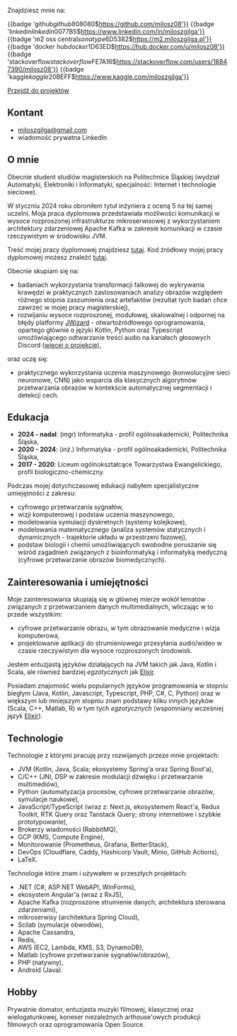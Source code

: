 Znajdziesz mnie na:

{{badge 'github$github$808080$https://github.com/milosz08'}}
{{badge 'linkedin$linkedin$0077B5$https://www.linkedin.com/in/miloszgilga'}}
{{badge 'm2 oss central$sonatype$6D5382$https://m2.miloszgilga.pl'}}
{{badge 'docker hub$docker$1D63ED$https://hub.docker.com/u/milosz08'}}
{{badge 'stackoverflow$stackoverflow$FE7A16$https://stackoverflow.com/users/18847390/milosz08'}}
{{badge 'kaggle$kaggle$20BEFF$https://www.kaggle.com/miloszgilga'}}

[Przejdź do projektów](/pl/projects)

## Kontant

* [miloszgilga@gmail.com](mailto:miloszgilga@gmail.com)
* wiadomość prywatna LinkedIn

## O mnie

Obecnie student studiów magisterskich na Politechnice Śląskiej (wydział Automatyki, Elektroniki i Informatyki,
specjalność: Internet i technologie sieciowe).

W styczniu 2024 roku obroniłem tytuł inżyniera z oceną 5 na tej samej uczelni. Moja praca dyplomowa przedstawiała
możliwości komunikacji w wysoce rozproszonej infrastrukturze mikroserwisowej z wykorzystaniem architektury zdarzeniowej
Apache Kafka w zakresie komunikacji w czasie rzeczywistym w środowisku JVM.

Treść mojej pracy dyplomowej znajdziesz [tutaj](https://github.com/visphere/visphere-thesis).
Kod źródłowy mojej pracy dyplomowej możesz znaleźć [tutaj](https://github.com/visphere).

Obecnie skupiam się na:

* badaniach wykorzystania transformacji falkowej do wykrywania krawędzi w praktycznych zastosowaniach analizy obrazów
  względem różnego stopnia zaszumienia oraz artefaktów (rezultat tych badań chce zawrzeć w mojej pracy magisterskiej),
* rozwijaniu wysoce rozproszonej, modułowej, skalowalnej i odpornej na błędy
  platformy [JWizard](https://github.com/jwizard-bot) - otwartoźródłowego oprogramowania, opartego głównie o języki
  Kotlin, Python oraz Typescript umożliwiającego odtwarzanie treści audio na kanałach głosowych
  Discord ([więcej o projekcie](/pl/project/jwizard)),

oraz uczę się:

* praktycznego wykorzystania uczenia maszynowego (konwolucyjne sieci neuronowe, CNN) jako wsparcia dla klasycznych
  algorytmów przetwarzania obrazów w kontekście automatycznej segmentacji i detekcji cech.

## Edukacja

* **2024 - nadal**: (mgr) Informatyka - profil ogólnoakademicki, Politechnika Śląska,
* **2020 - 2024**: (inż.) Informatyka - profil ogólnoakademicki, Politechnika Śląska,
* **2017 - 2020**: Liceum ogólnokształcące Towarzystwa Ewangelickiego, profil biologiczno-chemiczny.

Podczas mojej dotychczasowej edukacji nabyłem specjalistyczne umiejętności z zakresu:

* cyfrowego przetwarzania sygnałów,
* wizji komputerowej i podstaw uczenia maszynowego,
* modelowania symulacji dyskretnych (systemy kolejkowe),
* modelowania matematycznego (analiza systemów statycznych i dynamicznych - trajektorie układu w przestrzeni fazowej),
* podstaw biologii i chemii umożliwiających swobodne poruszanie się wśród zagadnień związanych z bioinformatyką i
  informatyką medyczną (cyfrowe przetwarzanie obrazów biomedycznych).

## Zainteresowania i umiejętności

Moje zainteresowania skupiają się w głównej mierze wokół tematów związanych z przetwarzaniem danych multimedialnych,
wliczając w to przede wszystkim:

* cyfrowe przetwarzanie obrazu, w tym obrazowanie medyczne i wizja komputerowa,
* projektowanie aplikacji do strumieniowego przesyłania audio/wideo w czasie rzeczywistym dla wysoce rozproszonych
  środowisk.

Jestem entuzjastą języków działających na JVM takich jak Java, Kotlin i Scala, ale również bardziej _egzotycznych_
jak [Elixir](https://elixir-lang.org).

Posiadam znajomość wielu popularnych języków programowania w stopniu biegłym (Java, Kotlin, Javascript, Typescript, PHP,
C#, C, Python) oraz w większym lub mniejszym stopniu znam podstawy kilku innych języków (Scala, C++, Matlab, R) w tym
tych _egzotycznych_ (wspomniany wcześniej język [Elixir](https://elixir-lang.org)).

## Technologie

Technologie z którymi pracuję przy rozwijanych przeze mnie projektach:

* JVM (Kotlin, Java, Scala; ekosystemy Spring'a oraz Spring Boot'a),
* C/C++ (JNI, DSP w zakresie modulacji dźwięku i przetwarzanie multimediów),
* Python (automatyzacja procesów, cyfrowe przetwarzanie obrazów, symulacje naukowe),
* JavaScript/TypeScript (wraz z: Next.js, ekosystemem React'a, Redux Toolkit, RTK Query oraz Tanstack Query; strony
  internetowe i szybkie prototypowanie),
* Brokerzy wiadomości (RabbitMQ),
* GCP (KMS, Compute Engine),
* Monitorowanie (Prometheus, Grafana, BetterStack),
* DevOps (Cloudflare, Caddy, Hashicorp Vault, Minio, GitHub Actions),
* LaTeX.

Technologie które znam i używałem w przeszłych projektach:

* .NET (C#, ASP.NET WebAPI, WinForms),
* ekosystem Angular'a (wraz z RxJS),
* Apache Kafka (rozproszone strumienie danych, architektura sterowana zdarzeniami),
* mikroserwisy (architektura Spring Cloud),
* Scilab (symulacje obwodów),
* Apache Cassandra,
* Redis,
* AWS (EC2, Lambda, KMS, S3, DynamoDB),
* Matlab (cyfrowe przetwarzanie sygnałów/obrazów),
* PHP (natywny),
* Android (Java).

## Hobby

Prywatnie domator, entuzjasta muzyki filmowej, klasycznej oraz wielogatunkowej, koneser niezależnych arthouse'owych
produkcji filmowych oraz oprogramowania Open Source.
